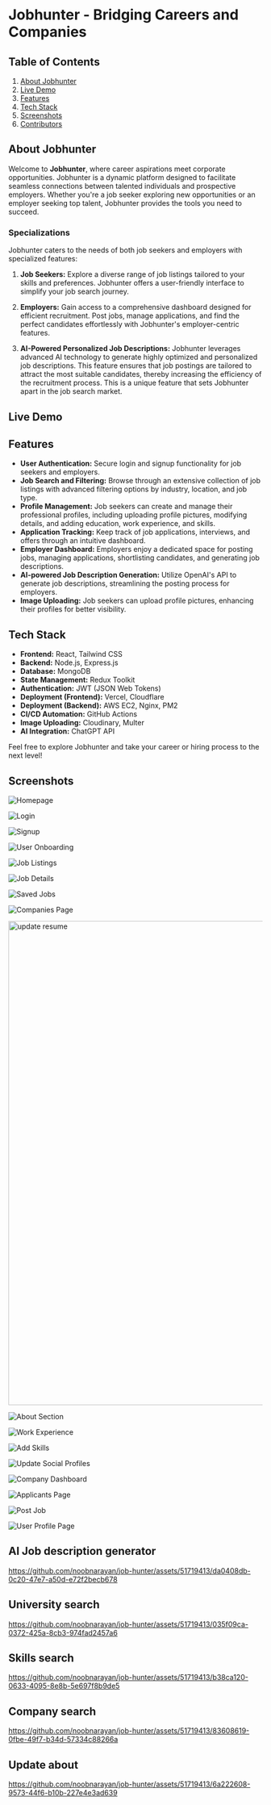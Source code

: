 # Jobhunter - Bridging Careers and Companies

## Table of Contents

1. [About Jobhunter](#about-jobhunter)
2. [Live Demo](#live-demo)
3. [Features](#features)
4. [Tech Stack](#tech-stack)
5. [Screenshots](#screenshots)
6. [Contributors](#contributors)

## About Jobhunter

Welcome to **Jobhunter**, where career aspirations meet corporate opportunities. Jobhunter is a dynamic platform designed to facilitate seamless connections between talented individuals and prospective employers. Whether you're a job seeker exploring new opportunities or an employer seeking top talent, Jobhunter provides the tools you need to succeed.

### Specializations

Jobhunter caters to the needs of both job seekers and employers with specialized features:

1. **Job Seekers:** Explore a diverse range of job listings tailored to your skills and preferences. Jobhunter offers a user-friendly interface to simplify your job search journey.

2. **Employers:** Gain access to a comprehensive dashboard designed for efficient recruitment. Post jobs, manage applications, and find the perfect candidates effortlessly with Jobhunter's employer-centric features.

3. **AI-Powered Personalized Job Descriptions:** Jobhunter leverages advanced AI technology to generate highly optimized and personalized job descriptions. This feature ensures that job postings are tailored to attract the most suitable candidates, thereby increasing the efficiency of the recruitment process. This is a unique feature that sets Jobhunter apart in the job search market.

## Live Demo


## Features

- **User Authentication:** Secure login and signup functionality for job seekers and employers.
- **Job Search and Filtering:** Browse through an extensive collection of job listings with advanced filtering options by industry, location, and job type.
- **Profile Management:** Job seekers can create and manage their professional profiles, including uploading profile pictures, modifying details, and adding education, work experience, and skills.
- **Application Tracking:** Keep track of job applications, interviews, and offers through an intuitive dashboard.
- **Employer Dashboard:** Employers enjoy a dedicated space for posting jobs, managing applications, shortlisting candidates, and generating job descriptions.
- **AI-powered Job Description Generation:** Utilize OpenAI's API to generate job descriptions, streamlining the posting process for employers.
- **Image Uploading:** Job seekers can upload profile pictures, enhancing their profiles for better visibility.


## Tech Stack

- **Frontend:** React, Tailwind CSS
- **Backend:** Node.js, Express.js
- **Database:** MongoDB
- **State Management:** Redux Toolkit
- **Authentication:** JWT (JSON Web Tokens)
- **Deployment (Frontend):** Vercel, Cloudflare
- **Deployment (Backend):** AWS EC2, Nginx, PM2
- **CI/CD Automation:** GitHub Actions
- **Image Uploading:** Cloudinary, Multer
- **AI Integration:** ChatGPT API

Feel free to explore Jobhunter and take your career or hiring process to the next level!

## Screenshots

![Homepage](https://github.com/noobnarayan/job-hunter/blob/main/readme%20media/Homepage.gif)

![Login](https://github.com/noobnarayan/job-hunter/blob/main/readme%20media/Login.png)

![Signup](https://github.com/noobnarayan/job-hunter/blob/main/readme%20media/signup.png)

![User Onboarding](https://github.com/noobnarayan/job-hunter/blob/main/readme%20media/User%20Onboarding.png)

![Job Listings](https://github.com/noobnarayan/job-hunter/blob/main/readme%20media/job%20listings.png)

![Job Details](https://github.com/noobnarayan/job-hunter/blob/main/readme%20media/job%20details.png)

![Saved Jobs](https://github.com/noobnarayan/job-hunter/blob/main/readme%20media/Saved%20jobs.png)

![Companies Page](https://github.com/noobnarayan/job-hunter/blob/main/readme%20media/Companies%20page.png)

<img width="960" alt="update resume" src="https://github.com/noobnarayan/job-hunter/assets/51719413/38b110bf-b929-4f21-9548-38489a54b436">


![About Section](https://github.com/noobnarayan/job-hunter/raw/main/readme%20media/about%20section.gif)

![Work Experience](https://github.com/noobnarayan/job-hunter/raw/main/readme%20media/Work%20Experience.png)

![Add Skills](https://github.com/noobnarayan/job-hunter/raw/main/readme%20media/Add%20skills.gif)

![Update Social Profiles](https://github.com/noobnarayan/job-hunter/raw/main/readme%20media/Update%20social%20profiles.gif)

![Company Dashboard](https://github.com/noobnarayan/job-hunter/raw/main/readme%20media/Company%20Dashboard.png)

![Applicants Page](https://github.com/noobnarayan/job-hunter/raw/main/readme%20media/Applicants.png)



![Post Job](https://github.com/noobnarayan/job-hunter/raw/main/readme%20media/Post%20job.png)

![User Profile Page](https://github.com/noobnarayan/job-hunter/raw/main/readme%20media/job-hunter.noobnarayan.in_user_65e0d7b99d544216cb453002.png)

## AI Job description generator

https://github.com/noobnarayan/job-hunter/assets/51719413/da0408db-0c20-47e7-a50d-e72f2becb678


## University search

https://github.com/noobnarayan/job-hunter/assets/51719413/035f09ca-0372-425a-8cb3-974fad2457a6

## Skills search

https://github.com/noobnarayan/job-hunter/assets/51719413/b38ca120-0633-4095-8e8b-5e697f8b9de5

## Company search

https://github.com/noobnarayan/job-hunter/assets/51719413/83608619-0fbe-49f7-b34d-57334c88266a

## Update about

https://github.com/noobnarayan/job-hunter/assets/51719413/6a222608-9573-44f6-b10b-227e4e3ad639

